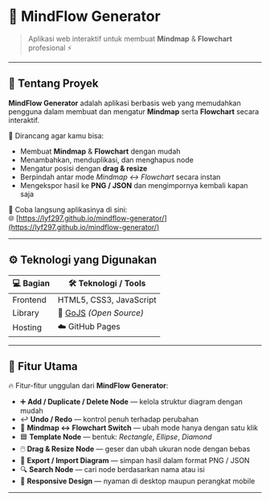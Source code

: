 # 🧠 MindFlow Generator  

> Aplikasi web interaktif untuk membuat **Mindmap** & **Flowchart** profesional ⚡  

---

## 🧩 Tentang Proyek  

**MindFlow Generator** adalah aplikasi berbasis web yang memudahkan pengguna dalam membuat dan mengatur **Mindmap** serta **Flowchart** secara interaktif.  

🎯 Dirancang agar kamu bisa:  
- Membuat **Mindmap** & **Flowchart** dengan mudah  
- Menambahkan, menduplikasi, dan menghapus node  
- Mengatur posisi dengan **drag & resize**  
- Berpindah antar mode *Mindmap ↔ Flowchart* secara instan  
- Mengekspor hasil ke **PNG / JSON** dan mengimpornya kembali kapan saja  

🧭 Coba langsung aplikasinya di sini:  
🌐 [https://lyf297.github.io/mindflow-generator/](https://lyf297.github.io/mindflow-generator/)

---

## ⚙️ Teknologi yang Digunakan  

| 💻 Bagian | 🛠️ Teknologi / Tools |
|-----------|----------------------|
| Frontend | HTML5, CSS3, JavaScript |
| Library | 🧩 [GoJS](https://gojs.net/) *(Open Source)* |
| Hosting | ☁️ GitHub Pages |

---

## 🌟 Fitur Utama  

🔥 Fitur-fitur unggulan dari **MindFlow Generator**:

- ➕ **Add / Duplicate / Delete Node** — kelola struktur diagram dengan mudah  
- ↩️ **Undo / Redo** — kontrol penuh terhadap perubahan  
- 🔁 **Mindmap ↔ Flowchart Switch** — ubah mode hanya dengan satu klik  
- 🟦 **Template Node** — bentuk: *Rectangle*, *Ellipse*, *Diamond*  
- 🖱️ **Drag & Resize Node** — geser dan ubah ukuran node dengan bebas  
- 💾 **Export / Import Diagram** — simpan hasil dalam format PNG / JSON  
- 🔍 **Search Node** — cari node berdasarkan nama atau isi  
- 📱 **Responsive Design** — nyaman di desktop maupun perangkat mobile  

---
